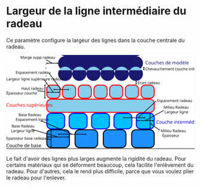 Largeur de la ligne intermédiaire du radeau
===

Ce paramètre configure la largeur des lignes dans la couche centrale du radeau.

![Dimensions relatives au radeau](../images/raft_dimensions_fr.svg)

Le fait d'avoir des lignes plus larges augmente la rigidité du radeau. Pour certains matériaux qui se déforment beaucoup, cela facilite l'enlèvement du radeau. Pour d'autres, cela le rend plus difficile, parce que vous voulez plier le radeau pour l'enlever.
